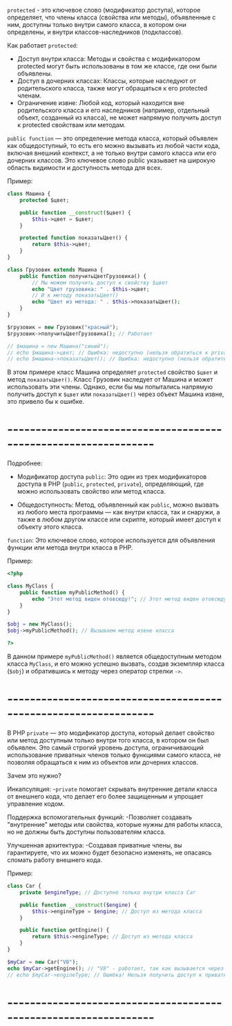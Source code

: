 `protected` - это ключевое слово (модификатор доступа), которое определяет, что члены класса (свойства или методы), объявленные с ним, доступны только внутри самого класса, в котором они определены, и внутри классов-наследников (подклассов).

Как работает `protected`:
- Доступ внутри класса:
      Методы и свойства с модификатором protected могут быть использованы в том же классе, где они были объявлены. 
- Доступ в дочерних классах:
      Классы, которые наследуют от родительского класса, также могут обращаться к его protected членам. 
- Ограничение извне:
    Любой код, который находится вне родительского класса и его наследников (например, отдельный объект, созданный из класса), не может напрямую получить доступ к protected свойствам или методам.

`public function` — это определение метода класса, который объявлен как общедоступный, то есть его можно вызывать из любой части кода, включая внешний контекст, а не только внутри самого класса или его дочерних классов. Это ключевое слово public указывает на широкую область видимости и доступность метода для всех. 

Пример:
```PHP
class Машина {
    protected $цвет;

    public function __construct($цвет) {
        $this->цвет = $цвет;
    }

    protected function показатьЦвет() {
        return $this->цвет;
    }
}

class Грузовик extends Машина {
    public function получитьЦветГрузовика() {
        // Мы можем получить доступ к свойству $цвет
        echo "Цвет грузовика: " . $this->цвет;
        // И к методу показатьЦвет()
        echo "Цвет из метода: " . $this->показатьЦвет();
    }
}

$грузовик = new Грузовик("красный");
$грузовик->получитьЦветГрузовика(); // Работает

// $машина = new Машина("синий");
// echo $машина->цвет; // Ошибка: недоступно (нельзя обратиться к private)
// echo $машина->показатьЦвет(); // Ошибка: недоступно (нельзя обратиться к private)
```
В этом примере класс Машина определяет `protected` свойство `$цвет` и метод `показатьЦвет()`. Класс Грузовик наследует от Машина и может использовать эти члены. Однако, если бы мы попытались напрямую получить доступ к `$цвет` или `показатьЦвет()` через объект Машина извне, это привело бы к ошибке. 



# ----------------------------------------------------------------



Подробнее:

- Модификатор доступа `public`: Это один из трех модификаторов доступа в PHP (`public`, `protected`, `private`), определяющий, где можно использовать свойство или метод класса.
  
- Общедоступность: Метод, объявленный как `public`, можно вызвать из любого места программы — как внутри класса, так и снаружи, а также в любом другом классе или скрипте, который имеет доступ к объекту этого класса.
  
`function`: Это ключевое слово, которое используется для объявления функции или метода внутри класса в PHP. 

Пример:
```PHP
<?php

class MyClass {
    public function myPublicMethod() {
        echo "Этот метод виден отовсюду!"; // Этот метод виден отовсюду!
    }
}

$obj = new MyClass();
$obj->myPublicMethod(); // Вызываем метод извне класса

?>
```
В данном примере `myPublicMethod()` является общедоступным методом класса `MyClass`, и его можно успешно вызвать, создав экземпляр класса (`$obj`) и обратившись к методу через оператор стрелки `->`. 



# ----------------------------------------------------------------



В PHP `private` — это модификатор доступа, который делает свойство или метод доступным только внутри того класса, в котором он был объявлен. Это самый строгий уровень доступа, ограничивающий использование приватных членов только функциями самого класса, не позволяя обращаться к ним из объектов или дочерних классов. 

Зачем это нужно? 

Инкапсуляция: 
      -`private` помогает скрывать внутренние детали класса от внешнего кода, что делает его более защищенным и упрощает управление кодом.

Поддержка вспомогательных функций: 
      -Позволяет создавать "внутренние" методы или свойства, которые нужны для работы класса, но не должны быть доступны пользователям класса.
      
Улучшенная архитектура: 
      -Создавая приватные члены, вы гарантируете, что их можно будет безопасно изменять, не опасаясь сломать работу внешнего кода.

Пример:
```php
class Car {
    private $engineType; // Доступно только внутри класса Car

    public function __construct($engine) {
        $this->engineType = $engine; // Доступ из метода класса
    }

    public function getEngine() {
        return $this->engineType; // Доступ из метода класса
    }
}

$myCar = new Car("V8");
echo $myCar->getEngine(); // "V8" - работает, так как вызывается через public метод
// echo $myCar->engineType; // Ошибка! Нельзя получить доступ к приватному свойству напрямую извне класса [1, 5]
```



# ----------------------------------------------------------------

